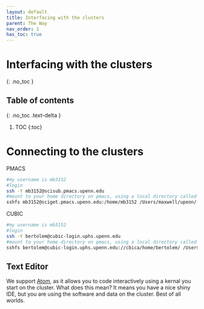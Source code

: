 ```yaml
---
layout: default
title: Interfacing with the clusters
parent: The Way
nav_order: 1
has_toc: true
---
```


# Interfacing with the clusters
{: .no_toc }

## Table of contents
{: .no_toc .text-delta }

1. TOC
{:toc}

# Connecting to the clusters

PMACS

```bash
#my username is mb3152
#login
ssh -Y mb3152@scisub.pmacs.upenn.edu
#mount to your home directory on pmacs, using a local directory called "/Users/maxwell/upenn/"
sshfs mb3152@sciget.pmacs.upenn.edu:/home/mb3152 /Users/maxwell/upenn/ -o follow_symlinks
```
CUBIC 
```bash
#my username is mb3152
#login
ssh -Y bertolem@cubic-login.uphs.upenn.edu
#mount to your home directory on pmacs, using a local directory called "/Users/maxwell/CUBIC/"
sshfs bertolem@cubic-login.uphs.upenn.edu://cbica/home/bertolem/ /Users/maxwell/CUBIC/ -o follow_symlinks
```

## Text Editor

We support [Atom](https://atom.io), as it allows you to code interactively using a kernal you start on the cluster. What does this mean? It means you have a nice shiny IDE, but you are using the software and data on the cluster. Best of all worlds.
